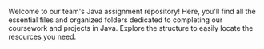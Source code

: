 Welcome to our team's Java assignment repository! Here, you'll find all the essential files and organized folders dedicated to completing our coursework and projects in Java. Explore the structure to easily locate the resources you need.